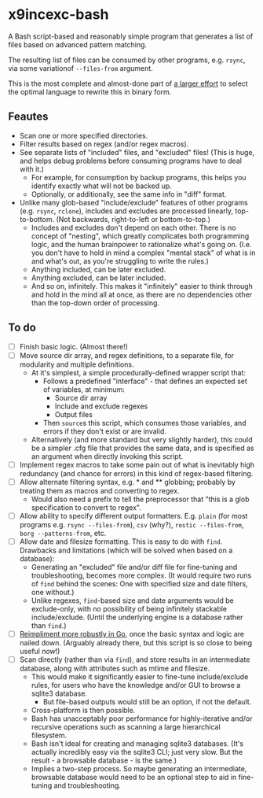 # x9incexc-bash

A Bash script-based and reasonably simple program that generates a list of files based on advanced pattern matching.

The resulting list of files can be consumed by other programs, e.g. `rsync`, via some variationof `--files-from` argument.

This is the most complete and almost-done part of [a larger effort](https://github.com/x9-testlab/x9incexc_language-selection) to select the optimal language to rewrite this in binary form.

## Feautes

- Scan one or more specified directories.
- Filter results based on regex (and/or regex macros).
- See separate lists of "included" files, and "excluded" files! (This is huge, and helps debug problems before consuming programs have to deal with it.)
    - For example, for consumption by backup programs, this helps you identify exactly what will not be backed up.
    - Optionally, or additionally, see the same info in "diff" format.
- Unlike many glob-based "include/exclude" features of other programs (e.g. `rsync`, `rclone`), includes and excludes are processed linearly, top-to-bottom. (Not backwards, right-to-left or bottom-to-top.)
    - Includes and excludes don't depend on each other. There is no concept of "nesting", which greatly complicates both programming logic, and the human brainpower to rationalize what's going on. (I.e. you don't have to hold in mind a complex "mental stack" of what is in and what's out, as you're struggling to write the rules.)
    - Anything included, can be later excluded.
    - Anything excluded, can be later included.
    - And so on, infinitely. This makes it "infinitely" easier to think through and hold in the mind all at once, as there are no dependencies other than the top-down order of processing.


## To do

- [ ] Finish basic logic. (Almost there!)
- [ ] Move source dir array, and regex definitions, to a separate file, for modularity and multiple definitions.
    - At it's simplest, a simple procedurally-defined wrapper script that:
        - Follows a predefined "interface" - that defines an expected set of variables, at minimum:
            - Source dir array
            - Include and exclude regexes
            - Output files
        - Then `source`s this script, which consumes those variables, and errors if they don't exist or are invalid.
    - Alternatively (and more standard but very slightly harder), this could be a simpler .cfg file that provides the same data, and is specified as an argument when directly invoking this script.
- [ ] Implement regex macros to take some pain out of what is inevitably high redundancy (and chance for errors) in this kind of regex-based filtering.
- [ ] Allow alternate filtering syntax, e.g. * and ** globbing; probably by treating them as macros and converting to regex.
    - Would also need a prefix to tell the preprocessor that "this is a glob specification to convert to regex".
- [ ] Allow ability to specify different output formatters. E.g. `plain` (for most programs e.g. `rsync --files-from`), `csv` (why?), `restic --files-from`, `borg --patterns-from`, etc.
- [ ] Allow date and filesize formatting. This is easy to do with `find`. Drawbacks and limitations (which will be solved when based on a database):
    - Generating an "excluded" file and/or diff file for fine-tuning and troubleshooting, becomes more complex. (It would require two runs of `find` behind the scenes: One with specified size and date filters, one without.)
    - Unlike regexes, `find`-based size and date arguments would be exclude-only, with no possibility of being infinitely stackable include/exclude. (Until the underlying engine is a database rather than `find`.)
- [ ] [Reimpliment more robustly in Go](https://github.com/x9-testlab/x9incexc-go), once the basic syntax and logic are nailed down. (Arguably already there, but this script is so close to being useful _now_!)
- [ ] Scan directly (rather than via `find`), and store results in an intermediate database, along with attributes such as mtime and filesize.
    - This would make it significantly easier to fine-tune include/exclude rules, for users who have the knowledge and/or GUI to browse a sqlite3 database.
        - But file-based outputs would still be an option, if not the default.
    - Cross-platform is then possible.
    - Bash has unacceptably poor performance for highly-iterative and/or recursive operations such as scanning a large hierarchical filesystem.
    - Bash isn't ideal for creating and managing sqlite3 databases. (It's actually incredibly easy via the sqlite3 CLI; just very slow. But the result - a browsable database - is the same.)
    - Implies a two-step process. So maybe generating an intermediate, browsable database would need to be an optional step to aid in fine-tuning and troubleshooting.
